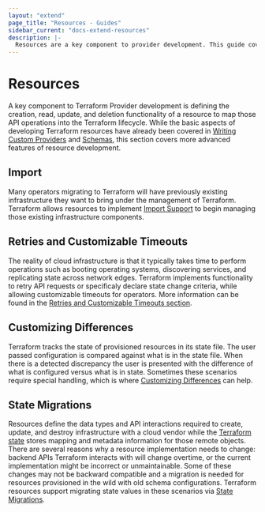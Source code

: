 ```yaml
---
layout: "extend"
page_title: "Resources - Guides"
sidebar_current: "docs-extend-resources"
description: |-
  Resources are a key component to provider development. This guide covers using advanced resource APIs.
---
```


# Resources

A key component to Terraform Provider development is defining the creation, read, update, and deletion functionality of a resource to map those API operations into the Terraform lifecycle. While the basic aspects of developing Terraform resources have already been covered in [Writing Custom Providers](/docs/extend/writing-custom-providers.html) and [Schemas](/docs/extend/schemas/), this section covers more advanced features of resource development.

## Import

Many operators migrating to Terraform will have previously existing infrastructure they want to bring under the management of Terraform. Terraform allows resources to implement [Import Support](/docs/extend/resources/import.html) to begin managing those existing infrastructure components.

## Retries and Customizable Timeouts

The reality of cloud infrastructure is that it typically takes time to perform operations such as booting operating systems, discovering services, and replicating state across network edges. Terraform implements functionality to retry API requests or specificaly declare state change criteria, while allowing customizable timeouts for operators. More information can be found in the [Retries and Customizable Timeouts section](/docs/extend/resources/retries-and-customizable-timeouts.html).

## Customizing Differences

Terraform tracks the state of provisioned resources in its state file. The user passed configuration is compared against what is in the state file. When there is a detected discrepancy the user is presented with the difference of what is configured versus what is in state. Sometimes these scenarios require special handling, which is where [Customizing Differences](/docs/extend/resources/customizing-differences.html) can help.

## State Migrations

Resources define the data types and API interactions required to create, update, and destroy infrastructure with a cloud vendor while the [Terraform state](/docs/state/index.html) stores mapping and metadata information for those remote objects. There are several reasons why a resource implementation needs to change: backend APIs Terraform interacts with will change overtime, or the current implementation might be incorrect or unmaintainable. Some of these changes may not be backward compatible and a migration is needed for resources provisioned in the wild with old schema configurations. Terraform resources support migrating state values in these scenarios via [State Migrations](/docs/extend/resources/state-migrations.html).

